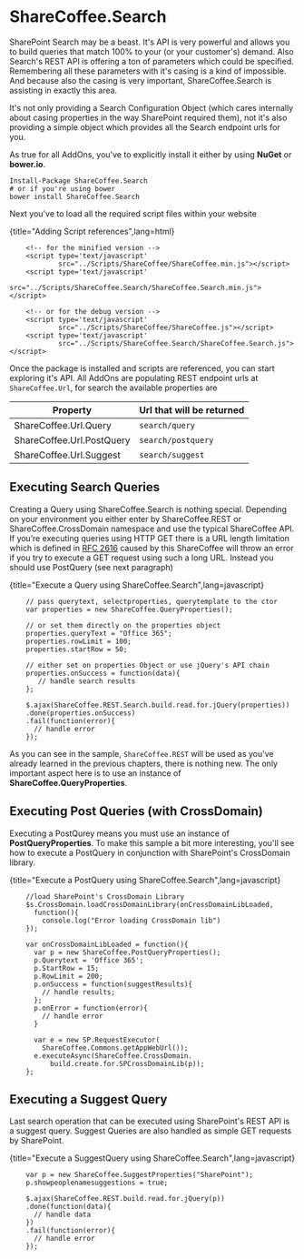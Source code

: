 # ShareCoffee.Search

SharePoint Search may be a beast. It's API is very powerful and allows you to build queries that match 100% to your (or your customer's) demand. Also Search's REST API is offering a ton of parameters which could be specified. Remembering all these parameters with it's casing is a kind of impossible. And because also the casing is very important, ShareCoffee.Search is assisting in exactly this area.

It's not only providing a Search Configuration Object (which cares internally about casing properties in the way SharePoint required them), not it's also providing a simple object which provides all the Search endpoint urls for you.

As true for all AddOns, you've to explicitly install it either by using **NuGet** or **bower.io**.

    Install-Package ShareCoffee.Search
    # or if you're using bower
    bower install ShareCoffee.Search

Next you've to load all the required script files within your website

{title="Adding Script references",lang=html}
~~~~~~
    <!-- for the minified version -->
    <script type='text/javascript'
            src="../Scripts/ShareCoffee/ShareCoffee.min.js"></script>
    <script type='text/javascript'
            src="../Scripts/ShareCoffee.Search/ShareCoffee.Search.min.js"></script>

    <!-- or for the debug version -->
    <script type='text/javascript'
            src="../Scripts/ShareCoffee/ShareCoffee.js"></script>
    <script type='text/javascript'
            src="../Scripts/ShareCoffee.Search/ShareCoffee.Search.js"></script>
~~~~~~

Once the package is installed and scripts are referenced, you can start exploring it's API. All AddOns are populating REST endpoint urls at `ShareCoffee.Url`, for search the available properties are

|Property|Url that will be returned|
|--------|-------------------------|
|ShareCoffee.Url.Query|`search/query`|
|ShareCoffee.Url.PostQuery|`search/postquery`|
|ShareCoffee.Url.Suggest|`search/suggest`|

## Executing Search Queries

Creating a Query using ShareCoffee.Search is nothing special. Depending on your environment you either enter by ShareCoffee.REST or ShareCoffee.CrossDomain namespace and use the typical ShareCoffee API. If you’re executing queries using HTTP GET there is a URL length limitation which is defined in [RFC 2616](http://www.faqs.org/rfcs/rfc2616.html) caused by this ShareCoffee will throw an error if you try to execute a GET request using such a long URL. Instead you should use PostQuery (see next paragraph)

{title="Execute a Query using ShareCoffee.Search",lang=javascript}
~~~~~~
    // pass querytext, selectproperties, querytemplate to the ctor
    var properties = new ShareCoffee.QueryProperties();

    // or set them directly on the properties object
    properties.queryText = "Office 365";
    properties.rowLimit = 100;
    properties.startRow = 50;

    // either set on properties Object or use jQuery's API chain
    properties.onSuccess = function(data){
       // handle search results
    };

    $.ajax(ShareCoffee.REST.Search.build.read.for.jQuery(properties))
    .done(properties.onSuccess)
    .fail(function(error){
      // handle error
    });
~~~~~~
As you can see in the sample, `ShareCoffee.REST` will be used as you've already learned in the previous chapters, there is nothing new. The only important aspect here is to use an instance of **ShareCoffee.QueryProperties**.

## Executing Post Queries (with CrossDomain)

Executing a PostQurey means you must use an instance of **PostQueryProperties**. To make this sample a bit more interesting, you'll see how to execute a PostQuery in conjunction with SharePoint's CrossDomain library.

{title="Execute a PostQuery using ShareCoffee.Search",lang=javascript}
~~~~~~
    //load SharePoint's CrossDomain Library
    $s.CrossDomain.loadCrossDomainLibrary(onCrossDomainLibLoaded,
      function(){
        console.log("Error loading CrossDomain lib")  
    });

    var onCrossDomainLibLoaded = function(){
      var p = new ShareCoffee.PostQueryProperties();
      p.Querytext = 'Office 365';
      p.StartRow = 15;
      p.RowLimit = 200;
      p.onSuccess = function(suggestResults){
        // handle results;
      };
      p.onError = function(error){
        // handle error
      }

      var e = new SP.RequestExecutor(
        ShareCoffee.Commons.getAppWebUrl());
      e.executeAsync(ShareCoffee.CrossDomain.
          build.create.for.SPCrossDomainLib(p));
    };
~~~~~~


## Executing a Suggest Query

Last search operation that can be executed using SharePoint's REST API is a suggest query. Suggest Queries are also handled as simple GET requests by SharePoint.

{title="Execute a SuggestQuery using ShareCoffee.Search",lang=javascript}
~~~~~~
    var p = new ShareCoffee.SuggestProperties("SharePoint");
    p.showpeoplenamesuggestions = true;

    $.ajax(ShareCoffee.REST.build.read.for.jQuery(p))
    .done(function(data){
      // handle data  
    })
    .fail(function(error){
      // handle error
    });
~~~~~~
